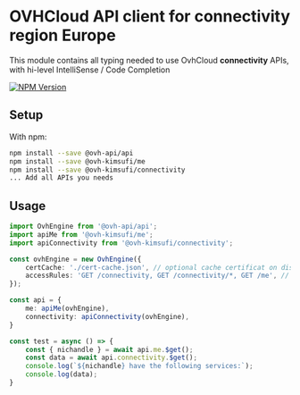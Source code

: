 # OVHCloud API client for **connectivity** region Europe

This module contains all typing needed to use OvhCloud **connectivity** APIs, with hi-level IntelliSense / Code Completion

[![NPM Version](https://img.shields.io/npm/v/@ovh-kimsufi/connectivity.svg?style=flat)](https://www.npmjs.org/package/@ovh-kimsufi/connectivity)

## Setup

With npm:

```bash
npm install --save @ovh-api/api
npm install --save @ovh-kimsufi/me
npm install --save @ovh-kimsufi/connectivity
... Add all APIs you needs
```

## Usage

```typescript
import OvhEngine from '@ovh-api/api';
import apiMe from '@ovh-kimsufi/me';
import apiConnectivity from '@ovh-kimsufi/connectivity';

const ovhEngine = new OvhEngine({ 
    certCache: './cert-cache.json', // optional cache certificat on disk.
    accessRules: 'GET /connectivity, GET /connectivity/*, GET /me', // optional limit the requested privileges.
});

const api = {
    me: apiMe(ovhEngine),
    connectivity: apiConnectivity(ovhEngine),
}

const test = async () => {
    const { nichandle } = await api.me.$get();
    const data = await api.connectivity.$get();
    console.log(`${nichandle} have the following services:`);
    console.log(data);
}
```
